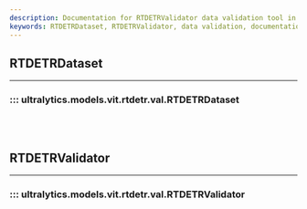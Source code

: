 ```yaml
---
description: Documentation for RTDETRValidator data validation tool in Ultralytics RTDETRDataset.
keywords: RTDETRDataset, RTDETRValidator, data validation, documentation
---
```


## RTDETRDataset
---
### ::: ultralytics.models.vit.rtdetr.val.RTDETRDataset
<br><br>

## RTDETRValidator
---
### ::: ultralytics.models.vit.rtdetr.val.RTDETRValidator
<br><br>

